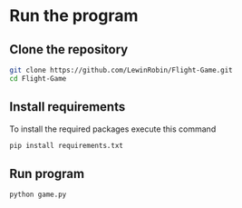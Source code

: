 # Run the program
## Clone the repository
``` bash
git clone https://github.com/LewinRobin/Flight-Game.git
cd Flight-Game
```
## Install requirements
To install the required packages execute this command
``` bash
pip install requirements.txt
```
## Run program
``` bash
python game.py
```
